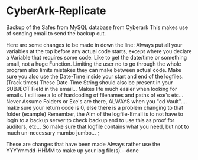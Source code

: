 # CyberArk-Replicate
Backup of the Safes from MySQL database from Cyberark
This makes use of sending email to send the backup out.

Here are some changes to be made in down the line:
Always put all your variables at the top before any actual code starts, except where you declare a Variable that requires some code:
Like to get the date/time or something small, not a huge Function.
Limiting the user no to go through the whole program also limits mistakes they can make between actual code.
Make sure you also use the Date-Time inside your start and end of the logfiles. (Track times)
These Date-Time String should also be present in your SUBJECT Field in the email... Makes life much easier when looking for emails.
I still see a lo of hardcoding of filenames and paths of exe's etc...
Never Assume Folders or Exe's are there, ALWAYS when you "cd Vault".... make sure your return code is 0, else there is a problem changing to that folder (example)
Remember, the Aim of the logfile-Email is to not have to login to a backup server to check backup and to use this as proof for auditors, etc... So make sure that logfile contains what you need, but not to much un-necessary mumbo jumbo... ;

These are changes that have been made
Always rather use the YYYYmmdd-HHMM to make up your log file(s).--done

